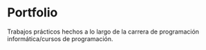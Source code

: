# Portfolio


Trabajos prácticos hechos a lo largo de la carrera de programación informática/cursos de programación.

